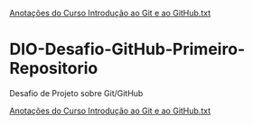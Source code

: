 [Anotações do Curso Introdução ao Git e ao GitHub.txt](https://github.com/Bianca3012017/DIO-Desafio-GitHub-Primeiro-Repositorio/files/8548489/Anotacoes.do.Curso.Introducao.ao.Git.e.ao.GitHub.txt)
# DIO-Desafio-GitHub-Primeiro-Repositorio
Desafio de Projeto sobre Git/GitHub

[Anotações do Curso Introdução ao Git e ao GitHub.txt](https://github.com/Bianca3012017/DIO-Desafio-GitHub-Primeiro-Repositorio/files/8548266/Anotacoes.do.Curso.Introducao.ao.Git.e.ao.GitHub.txt)
